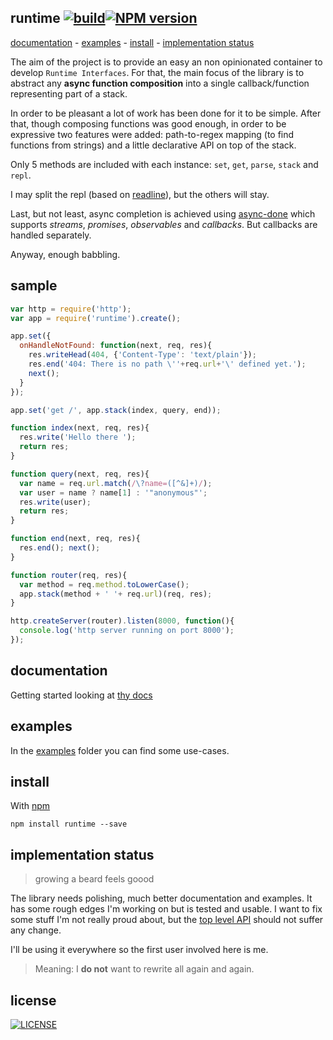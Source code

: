 ## runtime [![build][badge-build]][x-travis][![NPM version][badge-version]][x-npm]

[documentation](./docs) -
[examples](#examples) -
[install](#install) -
[implementation status](#implementation-status)

The aim of the project is to provide an easy an non opinionated container to develop `Runtime Interfaces`. For that, the main focus of the library is to abstract any **async function composition** into a single callback/function representing part of a stack.

In order to be pleasant a lot of work has been done for it to be simple. After that, though composing functions was good enough, in order to be expressive two features were added: path-to-regex mapping (to find functions from strings) and a little declarative API on top of the stack.

Only 5 methods are included with each instance:
 `set`, `get`, `parse`, `stack` and `repl`.

I may split the repl (based on [readline](http://nodejs.org/readline.html)), but the others will stay.

Last, but not least, async completion is achieved using [async-done](http://github.com/phated/async-done) which supports _streams_, _promises_, _observables_ and _callbacks_. But callbacks are handled separately.

Anyway, enough babbling.

## sample

```js
var http = require('http');
var app = require('runtime').create();

app.set({
  onHandleNotFound: function(next, req, res){
    res.writeHead(404, {'Content-Type': 'text/plain'});
    res.end('404: There is no path \''+req.url+'\' defined yet.');
    next();
  }
});

app.set('get /', app.stack(index, query, end));

function index(next, req, res){
  res.write('Hello there ');
  return res;
}

function query(next, req, res){
  var name = req.url.match(/\?name=([^&]+)/);
  var user = name ? name[1] : '"anonymous"';
  res.write(user);
  return res;
}

function end(next, req, res){
  res.end(); next();
}

function router(req, res){
  var method = req.method.toLowerCase();
  app.stack(method + ' '+ req.url)(req, res);
}

http.createServer(router).listen(8000, function(){
  console.log('http server running on port 8000');
});
```

## documentation

Getting started looking at [thy docs](./docs)

## examples

In the [examples](./examples) folder you can find some use-cases.

## install

With [npm][x-npm]

    npm install runtime --save

## implementation status
> growing a beard feels goood

The library needs polishing, much better documentation and examples. It has some rough edges I'm working on but is tested and usable. I want to fix some stuff I'm not really proud about, but the [top level API](./docs/api/runtime.md) should not suffer any change.

I'll be using it everywhere so the first user involved here is me.

> Meaning: I **do not** want to rewrite all again and again.

## license
[<img alt="LICENSE" src="http://img.shields.io/npm/l/gulp-runtime.svg?style=flat-square"/>](http://opensource.org/licenses/MIT)

[x-npm]: https://npmjs.org/package/runtime
[x-travis]: https://travis-ci.org/stringparser/runtime/builds
[badge-build]: http://img.shields.io/travis/stringparser/runtime/master.svg?style=flat-square
[badge-version]: http://img.shields.io/npm/v/runtime.svg?style=flat-square
